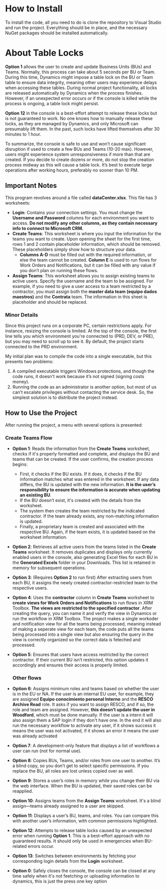 # How to Install

To install the code, all you need to do is clone the repository to Visual Studio and run the project. Everything should be in place, and the necessary NuGet packages should be installed automatically.

# About Table Locks

**Option 1** allows the user to create and update Business Units (BUs) and Teams. Normally, this process can take about 5 seconds per BU or Team. During this time, Dynamics might impose a table lock on the BU or Team table to ensure data integrity, meaning other users may experience delays when accessing these tables. During normal project functionality, all locks are released automatically by Dynamics when the process finishes. However, if an unexpected error occurs or if the console is killed while the process is ongoing, a table lock might persist.

**Option 12** in the console is a best-effort attempt to release these locks but is not guaranteed to work. No one knows how to manually release these locks, as they are managed by Dynamics, and only Microsoft can presumably lift them. In the past, such locks have lifted themselves after 30 minutes to 1 hour.

To summarize, the console is safe to use and won’t cause significant disruption if used to create a few BUs and Teams (10-20 max). However, users might experience system unresponsiveness if more than that are created. If you decide to create dozens or more, do not stop the creation process midway as this will cause a table lock. It’s best to execute large operations after working hours, preferably no sooner than 10 PM.

## Important Notes

This program revolves around a file called **dataCenter.xlsx**. This file has 3 worksheets:

- **Login**: Contains your connection settings. You must change the **Username and Password** columns for each environment you want to access. **Do not modify any other columns, as they contain necessary info to connect to Microsoft CRM.**
- **Create Teams**: This worksheet is where you input the information for the teams you want to create. Upon opening the sheet for the first time, rows 1 and 2 contain placeholder information, which should be removed. These placeholders simply show how to structure your data.
  - **Columns A-D** must be filled out with the required information, or else the team cannot be created. **Column E** is used to run flows for Work Orders and Notifications, but it can be filled with any value if you don’t plan on running these flows.
- **Assign Teams**: This worksheet allows you to assign existing teams to active users. Specify the username and the team to be assigned. For example, if you need to give a user access to a team restricted by a contractor, you must assign both the **master data team (equipo dados maestros)** and the **Contrata** team. The information in this sheet is placeholder and should be replaced.

### Minor Details

Since this project runs on a corporate PC, certain restrictions apply. For instance, resizing the console is limited. At the top of the console, the first line tells you which environment you're connected to (PRD, DEV, or PRE), but you may need to scroll up to see it. By default, the project starts connected to the PRD environment.

My initial plan was to compile the code into a single executable, but this presents two problems:
1. A compiled executable triggers Windows protections, and though the code runs, it doesn't work because it’s not signed (signing costs money).
2. Running the code as an administrator is another option, but most of us can’t escalate privileges without contacting the service desk. So, the simplest solution is to distribute the project instead.

## How to Use the Project

After running the project, a menu with several options is presented:

### Create Teams Flow

- **Option 1**: Reads the information from the **Create Teams** worksheet, checks if it's properly formatted and complete, and displays the BU and teams that can be created. If the user confirms, the creation process begins:
  - First, it checks if the BU exists. If it does, it checks if the BU information matches what was entered in the worksheet. If any data differs, the BU is updated with the new information. **It is the user’s responsibility to ensure the information is accurate when updating an existing BU**.
  - If the BU doesn’t exist, it's created with the details from the worksheet.
  - The system then creates the team restricted by the indicated contractor. If the team already exists, any non-matching information is updated.
  - Finally, a proprietary team is created and associated with the respective BU. Again, if the team exists, it is updated based on the worksheet information.
  
- **Option 2**: Retrieves all active users from the teams listed in the **Create Teams** worksheet. It removes duplicates and displays only currently enabled users in the console, also generating Excel files for each BU in the **Generated Excels** folder in your Downloads. This list is retained in memory for subsequent operations.
  
- **Option 3**: (Requires **Option 2** to run first) After extracting users from each BU, it assigns the newly created contractor-restricted team to the respective users.

- **Option 4**: Uses the **contractor** column in **Create Teams** worksheet to **create views for Work Orders and Notifications** to run flows in XRM Toolbox. **The views are restricted to the specified contractor**. After creating the query, you can name it and verify the view in Dynamics or run the workflow in XRM Toolbox. The project makes a single workoder and notification view for all the teams being processed, meaning instead of making a seperate view for each team, the code puts all the teams being processed into a single view but also ensuring the query in the view is correctly organized so the correct data is feteched and processed.

- **Option 5**: Ensures that users have access restricted by the correct contractor. If their current BU isn’t restricted, this option updates it accordingly and ensures their access is properly limited.

  ### Other flows

- **Option 6**: Assigns minimum roles and teams based on whether the user is in the EU or NA. If the user is an internal EU user, for example, they are assigned **Equipo conocimiento personal Interno** and the **RESCO Archive Read** role. It asks if you want to assign RESCO, and if so, the role and team are assigned. However, **this doesn’t update the user in Woodford**, which must be done manually. If the user is a intern it will also assign them a SAP login if they don't have one. In the end it will also run the necessary workflow to activate any user, if it shows success it means the user was not activated, if it shows an error it means the user was already activated

- **Option 7**: A development-only feature that displays a list of workflows a user can run (not for normal use).

- **Option 8**: Copies BUs, Teams, and/or roles from one user to another. It’s a blind copy, so you don’t get to select specific permissions. If you replace the BU, all roles are lost unless copied over as well.

- **Option 9**: Stores a user’s roles in memory while you change their BU via the web interface. When the BU is updated, their saved roles can be reapplied.

- **Option 10**: Assigns teams from the **Assign Teams** worksheet. It's a blind assign—teams already assigned to a user are skipped.

- **Option 11**: Displays a user’s BU, teams, and roles. You can compare this with another user’s information, with common permissions highlighted.

- **Option 12**: Attempts to release table locks caused by an unexpected error when running **Option 1**. This is a best-effort approach with no guaranteed results. It should only be used in emergencies when BU-related errors occur.

- **Option 13**: Switches between environments by fetching your corresponding login details from the **Login** worksheet.

- **Option 0**: Safely closes the console, the console can be closed at any time safely when it's not feetching or uploading information to dynamics, this is just the press one key option
